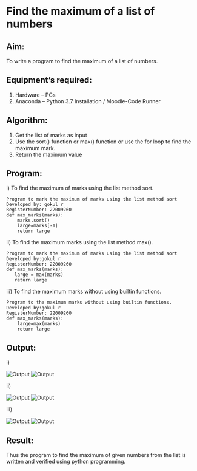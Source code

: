 # Find the maximum of a list of numbers
## Aim:
To write a program to find the maximum of a list of numbers.
## Equipment’s required:
1.	Hardware – PCs
2.	Anaconda – Python 3.7 Installation / Moodle-Code Runner
## Algorithm:
1.	Get the list of marks as input
2.	Use the sort() function or max() function or use the for loop to find the maximum mark.
3.	Return the maximum value
## Program:
i)	To find the maximum of marks using the list method sort.
```
Program to mark the maximum of marks using the list method sort
Developed by: gokul r
RegisterNumber: 22009260
def max_marks(marks):
    marks.sort()
    large=marks[-1]
    return large
```
ii)	To find the maximum marks using the list method max().
```
Program to mark the maximum of marks using the list method sort
Developed by:gokul r
RegisterNumber: 22009260
def max_marks(marks):
   large = max(marks)
   return large

```
iii) To find the maximum marks without using builtin functions.
```
Program to the maximum marks without using builtin functions.
Developed by:gokul r 
RegisterNumber: 22009260
def max_marks(marks):
    large=max(marks)
    return large
```

## Output:
i)

![Output](./img/max_marks1.jpg)
![Output](./img/sort%20program.png)

ii)

![Output](./img/def.png)
![Output](./img/max.png)

iii)

![Output](./img/Screenshot%20from%202023-01-14%2009-07-28.png)
![Output](./img/bullitten%20program.png)
## Result:
Thus the program to find the maximum of given numbers from the list is written and verified using python programming.
